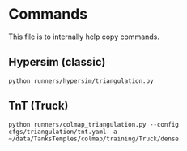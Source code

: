 # Commands

This file is to internally help copy commands.

## Hypersim (classic)
```
python runners/hypersim/triangulation.py
```

## TnT (Truck)
```
python runners/colmap_triangulation.py --config cfgs/triangulation/tnt.yaml -a ~/data/TanksTemples/colmap/training/Truck/dense
```

